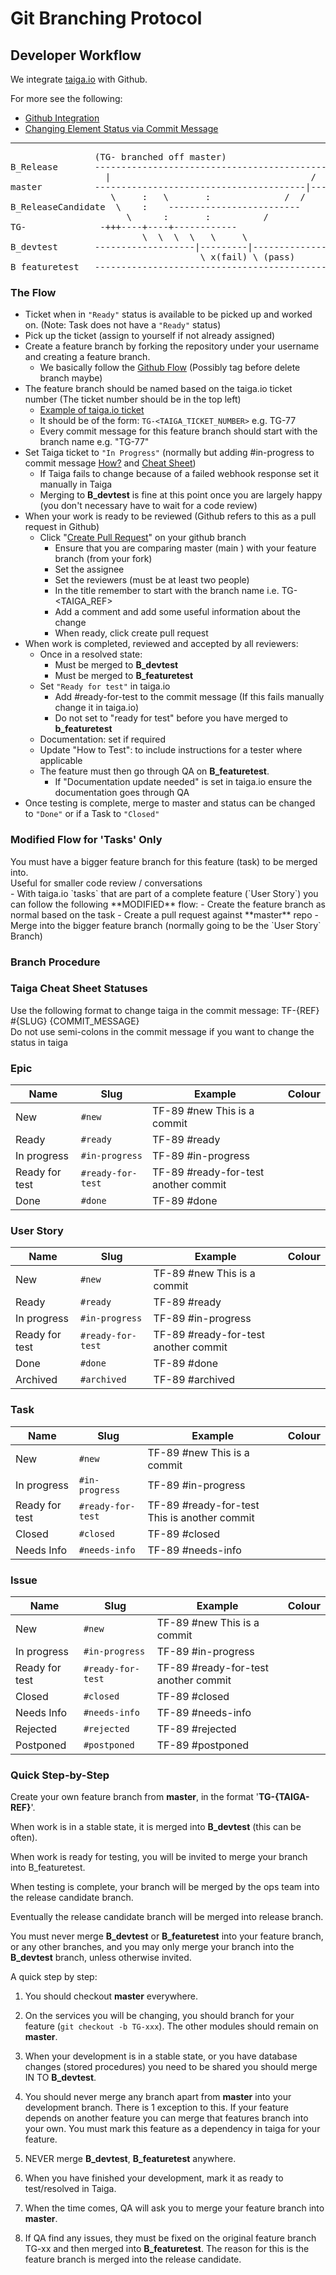 # Git Branching Protocol

## Developer Workflow

<aside class="notice">
We integrate <a href="https://tree.taiga.io/project/jtarball-mcc/">taiga.io</a> with Github.
</aside>

For more see the following:

- [Github Integration](https://tree.taiga.io/support/integrations/github-integration/)
- [Changing Element Status via Commit Message](https://tree.taiga.io/support/integrations/changing-elements-status-via-commit-message/)


<hr>
<pre>
                (TG-<REF> branched off master)
B_Release       -------------------------------------------->
                  |                                      /
master          ----------------------------------------|--->   (master tracks B_Release, and may be updated more frequently than B_Release with new features and bug fixes)
                   \     :   \       :              /  /        (Release candidate is taken from B_Release/master and eventually merged back in)
B_ReleaseCandidate  \    :    -------------------------
                      \      :       :          /               (your successfully tested branch merged to B_ReleaseCandidate)
TG-<REF>              -+++----+----+------------                    (Update TG-<REF> from master if needed)
                         \  \  \  \   \     \                   #### NEVER MERGE B_devtest or B_featuretest into other branches #### 
B_devtest       -------------------|---------|-------------->   (Merge your branch into Continuous Integration (B_devtest) anytime work is at a stable point)
                                    \ x(fail) \ (pass)
B_featuretest   -------------------------------------------->   (Your branch gets merged to B_featuretest for testing)
</pre>

### The Flow
- Ticket when in `"Ready"` status is available to be picked up and worked on. (Note: Task does not have a `"Ready"` status)
- Pick up the ticket (assign to yourself if not already assigned)
- Create a feature branch by forking the repository under your username and creating a feature branch.
    - We basically follow the <a href="https://help.github.com/articles/github-flow/">Github Flow</a> (Possibly tag before delete branch maybe)
- The feature branch should be named based on the taiga.io ticket number (The ticket number should be in the top left)
    - [Example of taiga.io ticket](https://tree.taiga.io/project/jtarball-mcc/task/77)
    - It should be of the form: `TG-<TAIGA_TICKET_NUMBER>` e.g. TG-77
    - Every commit message for this feature branch should start with the branch name e.g. "TG-77"
- Set Taiga ticket to `"In Progress"` (normally but adding #in-progress to commit message <a href="https://tree.taiga.io/support/integrations/changing-elements-status-via-commit-message/">How?</a> and <a href="#taiga-cheat-sheet-statuses">Cheat Sheet</a>)
    - If Taiga fails to change because of a failed webhook response set it manually in Taiga
    - Merging to **B_devtest** is fine at this point once you are largely happy (you don't necessary have to wait for a code review)
- When your work is ready to be reviewed (Github refers to this as a pull request in Github)
    - Click "<a href="https://help.github.com/articles/about-pull-requests/">Create Pull Request</a>" on your github branch
        - Ensure that you are comparing master (main ) with your feature branch (from your fork)
        - Set the assignee
        - Set the reviewers (must be at least two people)
        - In the title remember to start with the branch name i.e. TG-<TAIGA_REF>
        - Add a comment and add some useful information about the change
        - When ready, click create pull request
- When work is completed, reviewed and accepted by all reviewers:
    - Once in a resolved state:
        - Must be merged to **B_devtest**
        - Must be merged to **B_featuretest**
    - Set `"Ready for test"` in taiga.io
        - Add #ready-for-test to the commit message (If this fails manually change it in taiga.io)
        - Do not set to "ready for test" before you have merged to **b_featuretest** 
    - Documentation: set if required 
    - Update "How to Test": to include instructions for a tester where applicable
    - The feature must then go through QA on **B_featuretest**.
        - If "Documentation update needed" is set in taiga.io ensure the documentation goes through QA
- Once testing is complete, merge to master and status can be changed to `"Done"` or if a Task to `"Closed"`

### Modified Flow for 'Tasks' Only
<aside class="warning">
You must have a bigger feature branch for this feature (task) to be merged into.
</aside>
<aside class="notice">
Useful for smaller code review / conversations
</aside>
- With taiga.io `tasks` that are part of a complete feature (`User Story`) you can follow the following **MODIFIED** flow:
    - Create the feature branch as normal based on the task
    - Create a pull request against **master** repo
    - Merge into the bigger feature branch (normally going to be the `User Story` Branch)

### Branch Procedure

### Taiga Cheat Sheet Statuses

<aside class="notice">Use the following format to change taiga in the commit message:    TF-{REF} #{SLUG} {COMMIT_MESSAGE}</aside>
<aside class="warning">Do not use semi-colons in the commit message if you want to change the status in taiga</aside>

### Epic

Name | Slug | Example | Colour
--------- | ----------- | --------- |  ---------
New | `#new` | TF-89 #new This is a commit | <div class="color-box" style="background-color: rgb(153, 153, 153);"></div>
Ready | `#ready` | TF-89 #ready | <div class="color-box" style="background-color: rgb(255, 138, 132);"></div>
In progress | `#in-progress` | TF-89 #in-progress | <div class="color-box" style="background-color: rgb(255, 153, 0);"></div>
Ready for test | `#ready-for-test` | TF-89 #ready-for-test another commit | <div class="color-box" style="background-color: rgb(252, 192, 0);"></div>
Done | `#done` | TF-89 #done | <div class="color-box" style="background-color: rgb(102, 153, 0);"></div>

### User Story

Name | Slug | Example | Colour
--------- | ----------- | --------- |  ---------
New | `#new` | TF-89 #new This is a commit | <div class="color-box" style="background-color: rgb(153, 153, 153);"></div>
Ready | `#ready` | TF-89 #ready | <div class="color-box" style="background-color: rgb(245, 121, 0);"></div>
In progress | `#in-progress` | TF-89 #in-progress | <div class="color-box" style="background-color: rgb(114, 159, 207);"></div>
Ready for test | `#ready-for-test` | TF-89 #ready-for-test another commit | <div class="color-box" style="background-color: rgb(78, 154, 6);"></div>
Done | `#done` | TF-89 #done | <div class="color-box" style="background-color: rgb(204, 0, 0);"></div>
Archived | `#archived` | TF-89 #archived | <div class="color-box" style="background-color: rgb(92, 53, 102);"></div>

### Task

Name | Slug | Example | Colour
--------- | ----------- | --------- |  ---------
New | `#new` | TF-89 #new This is a commit | <div class="color-box" style="background-color: rgb(153, 153, 153);"></div>
In progress | `#in-progress` | TF-89 #in-progress | <div class="color-box" style="background-color: rgb(114, 159, 207);"></div>
Ready for test | `#ready-for-test` | TF-89 #ready-for-test This is another commit | <div class="color-box" style="background-color: rgb(245, 121, 0);"></div>
Closed | `#closed` | TF-89 #closed | <div class="color-box" style="background-color: rgb(78, 154, 6);"></div>
Needs Info | `#needs-info` | TF-89 #needs-info | <div class="color-box" style="background-color: rgb(204, 0, 0);"></div>

### Issue

Name | Slug | Example | Colour
--------- | ----------- | --------- |  ---------
New | `#new` | TF-89 #new This is a commit | <div class="color-box" style="background-color: rgb(153, 153, 153);"></div>
In progress | `#in-progress` | TF-89 #in-progress | <div class="color-box" style="background-color: rgb(114, 159, 207);"></div>
Ready for test | `#ready-for-test` | TF-89 #ready-for-test another commit | <div class="color-box" style="background-color: rgb(245, 121, 0);"></div>
Closed | `#closed` | TF-89 #closed | <div class="color-box" style="background-color: rgb(78, 154, 6);"></div>
Needs Info | `#needs-info` | TF-89 #needs-info | <div class="color-box" style="background-color: rgb(204, 0, 0);"></div>
Rejected | `#rejected` | TF-89 #rejected | <div class="color-box" style="background-color: rgb(211, 215, 207);"></div>
Postponed | `#postponed` | TF-89 #postponed | <div class="color-box" style="background-color: rgb(117, 80, 123);"></div>

### Quick Step-by-Step

Create your own feature branch from **master**, in the format '**TG-{TAIGA-REF}**'.

When work is in a stable state, it is merged into **B_devtest** (this can be often).

When work is ready for testing, you will be invited to merge your branch into B_featuretest.

When testing is complete, your branch will be merged by the ops team into the release candidate branch.

Eventually the release candidate branch will be merged into release branch.

You must never merge **B_devtest** or **B_featuretest** into your feature branch, or any other branches, and you may only merge your branch into the **B_devtest** branch, unless otherwise invited.

A quick step by step:

1) You should checkout **master** everywhere.

2) On the services you will be changing, you should branch for your feature (`git checkout -b TG-xxx`). The other modules should remain on **master**.

3) When your development is in a stable state, or you have database changes (stored procedures) you need to be shared you should merge IN TO **B_devtest**.

4) You should never merge any branch apart from **master** into your development branch. There is 1 exception to this. If your feature depends on another feature you can merge that features branch into your own. You must mark this feature as a dependency in taiga for your feature.

5) NEVER merge **B_devtest**, **B_featuretest** anywhere.

6) When you have finished your development, mark it as ready to test/resolved in Taiga.

7) When the time comes, QA will ask you to merge your feature branch into **master**.

8) If QA find any issues, they must be fixed on the original feature branch TG-xx and then merged into **B_featuretest**. The reason for this is the feature branch is merged into the release candidate.
